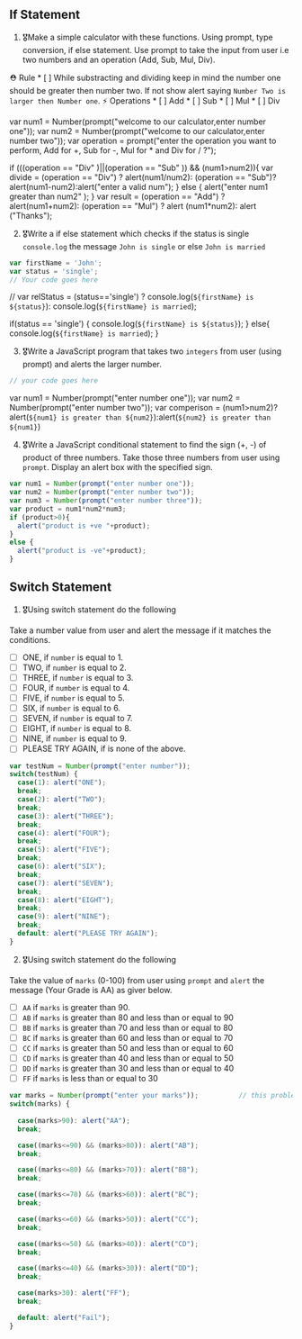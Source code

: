 ## If Statement
1.  🎖Make a simple calculator with these functions. Using prompt, type conversion, if else statement. Use prompt to take the input from user i.e two numbers and an operation (Add, Sub, Mul, Div).

  ⛑ Rule
    * [ ] While substracting and dividing keep in mind the number one should be greater then number two. If not show alert saying `Number Two is larger then Number one`.
  ⚡️ Operations
    * [ ] Add
    * [ ] Sub
    * [ ] Mul
    * [ ] Div

var num1 = Number(prompt("welcome to our calculator,enter number one"));
var num2 = Number(prompt("welcome to our calculator,enter number two"));
var operation = prompt("enter the operation you want to perform, Add for +, Sub for -, Mul for * and Div for / ?");



if (((operation == "Div" )||(operation == "Sub" )) && (num1>num2)){
  var divide = (operation == "Div") ? alert(num1/num2): (operation == "Sub")? alert(num1-num2):alert("enter a valid num");
}
else {
  alert("enter num1 greater than num2" );
}
var result = (operation == "Add") ? alert(num1+num2): (operation == "Mul") ? alert (num1*num2): alert ("Thanks");



2. 🎖Write a if else statement which checks if the status is single `console.log` the message `John is single` or else `John is married`
```js
var firstName = 'John';
var status = 'single';
// Your code goes here
```
// var relStatus = (status=='single') ? console.log(`${firstName} is ${status}`): console.log(`${firstName} is married`);   


if(status == 'single') {
  console.log(`${firstName} is ${status}`);
}
else{
  console.log(`${firstName} is married`);
}


3. 🎖Write a JavaScript program that takes two `integers` from user (using prompt) and alerts the larger number.
```js
// your code goes here
```
var num1 = Number(prompt("enter number one"));
var num2 = Number(prompt("enter number two"));
var comperison = (num1>num2)?alert(`${num1} is greater than ${num2}`):alert(`${num2} is greater than ${num1}`)



4. 🎖Write a JavaScript conditional statement to find the sign (+, -) of product of three numbers. Take those three numbers from user using `prompt`. Display an alert box with the specified sign.

```js
var num1 = Number(prompt("enter number one"));
var num2 = Number(prompt("enter number two"));
var num3 = Number(prompt("enter number three"));
var product = num1*num2*num3;
if (product>0){
  alert("product is +ve "+product);
}
else {
  alert("product is -ve"+product);
}
```


## Switch Statement

1. 🎖Using switch statement do the following

Take a number value from user and alert the message if it matches the conditions.
* [ ] ONE, if `number` is equal to 1.
* [ ] TWO, if `number` is equal to 2.
* [ ] THREE, if `number` is equal to 3.
* [ ] FOUR, if `number` is equal to 4.
* [ ] FIVE, if `number` is equal to 5.
* [ ] SIX, if `number` is equal to 6.
* [ ] SEVEN, if `number` is equal to 7.
* [ ] EIGHT, if `number` is equal to 8.
* [ ] NINE, if `number` is equal to 9.
* [ ] PLEASE TRY AGAIN, if  is none of the above.
```js
var testNum = Number(prompt("enter number"));
switch(testNum) {
  case(1): alert("ONE");
  break;
  case(2): alert("TWO");
  break;
  case(3): alert("THREE");
  break;
  case(4): alert("FOUR");
  break;
  case(5): alert("FIVE");
  break;
  case(6): alert("SIX");
  break;
  case(7): alert("SEVEN");
  break;
  case(8): alert("EIGHT");
  break;
  case(9): alert("NINE");
  break;
  default: alert("PLEASE TRY AGAIN");
}
```


2. 🎖Using switch statement do the following

Take the value of `marks` (0-100) from user using `prompt` and `alert` the message (Your Grade is AA) as giver below.
* [ ] `AA` if `marks` is greater than 90.
* [ ] `AB` if `marks` is greater than 80 and less than or equal to 90
* [ ] `BB` if `marks` is greater than 70 and less than or equal to 80
* [ ] `BC` if `marks` is greater than 60 and less than or equal to 70
* [ ] `CC` if `marks` is greater than 50 and less than or equal to 60
* [ ] `CD` if `marks` is greater than 40 and less than or equal to 50
* [ ] `DD` if `marks` is greater than 30 and less than or equal to 40
* [ ] `FF` if `marks` is less than or equal to 30
```js
var marks = Number(prompt("enter your marks"));          // this problem is not showing correct result.
switch(marks) {
  
  case(marks>90): alert("AA");
  break;

  case((marks<=90) && (marks>80)): alert("AB");
  break;

  case((marks<=80) && (marks>70)): alert("BB");
  break;

  case((marks<=70) && (marks>60)): alert("BC");
  break;

  case((marks<=60) && (marks>50)): alert("CC");
  break;

  case((marks<=50) && (marks>40)): alert("CD");
  break;

  case((marks<=40) && (marks>30)): alert("DD");
  break;

  case(marks>30): alert("FF");
  break;

  default: alert("Fail");
}
```
